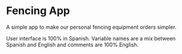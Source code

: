 # Fencing App
A simple app to make our personal fencing equipment orders simpler.

User interface is 100% in Spanish.
Variable names are a mix between Spanish and English and comments are 100% English.